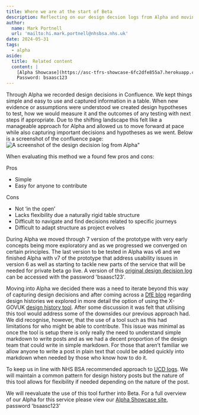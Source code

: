 ```yaml
---
title: Where we are at the start of Beta
description: Reflecting on our design decsion logs from Alpha and moving torwards the Design History tool from X-GOVUk.
author:
  name: Mark Portnell
  url: 'mailto:hi.mark.portnell@nhsbsa.nhs.uk'
date: 2024-05-31
tags:
  - alpha
aside:
  title:  Related content
  content: |
    [Alpha Showcase](https://asc-tfrs-showcase-6fc2dfe855a7.herokuapp.com/) 
    Password: bsaasc123
---
```


Through Alpha we recorded design decisions in Confluence. We kept things simple and easy to use and captured information in a table.  When new evidence or assumptions were understood we created design hypotheses to test, how we would measure it and the outcomes of any testing with next steps if appropriate. Due to the shifting landscape this felt like a manageable approach for Alpha and allowed us to move forward at pace while also capturing important decisions and hypotheses as we went. Below is a screenshot of the confluence page:
![A screenshot of the design decision log from Alpha"](alpha-design-log.png "A screenshot of our design decision log")

When evaluating this method we a found few pros and cons:

Pros
- Simple
- Easy for anyone to contribute

Cons
- Not ‘in the open’
- Lacks flexibility due a naturally rigid table structure
- Difficult to navigate and find decisions related to specific journeys
- Difficult to adapt structure as project evolves

During Alpha we moved through 7 version of the prototype with very early concepts being more exploratory and as we progressed we converged on certain principles. The last version to be tested in Alpha was v6 and we finished Alpha with v7 of the prototype that address usability issues in version 6 as well as starting to tackle new parts of the service that will be needed for private beta go live. A version of this [original design decision log](https://miro.com/app/board/uXjVN1iPGrY=/?share_link_id=574630710665) can be accessed with the password 'bsaasc123'.

Moving into Alpha we decided there was a need to iterate beyond this way of capturing design decisions and after coming across a [DfE blog](https://dfedigital.blog.gov.uk/2020/09/01/design-history/) regarding design histories we explored in more detail the option of using the X-GOVUK [design history tool](https://x-govuk.github.io/govuk-design-history/). After some discussion it was felt that utilising this tool would address some of the downsides our previous approach had. We did recognise, however, that the use of a tool such as this had limitations for who might be able to contribute. This issue was minimal as once the tool is setup there is only really the need to understand simple markdown to write posts and as we had a decent proportion of the design team that could write in simple markdown. For those that aren’t familiar we allow anyone to write a post in plain text that could be added quickly into markdown when needed by those who know how to do it. 

To keep us in line with NHS BSA recommended approach to [UCD logs](https://nhsbsa.github.io/nhsbsa-digital-playbook/design/interaction-designer/ucd-log/#resources). We will maintain a common pattern for design history posts but the nature of this tool allows for flexibility if needed depending on the nature of the post. 

We will reevaluate the use of this tool further into Beta. For a full overview of our Alpha for this service please view our [Alpha Showcase site](https://asc-tfrs-showcase-6fc2dfe855a7.herokuapp.com/), password 'bsaasc123'
